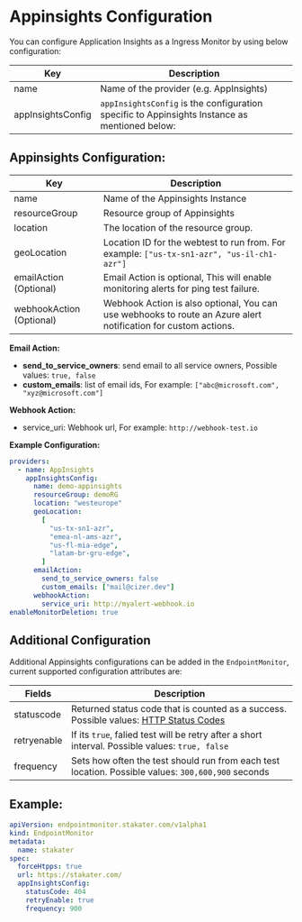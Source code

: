 # Appinsights Configuration

You can configure Application Insights as a Ingress Monitor by using below configuration:

| Key               | Description                                                                                   |
| ----------------- | --------------------------------------------------------------------------------------------- |
| name              | Name of the provider (e.g. AppInsights)                                                       |
| appInsightsConfig | `appInsightsConfig` is the configuration specific to Appinsights Instance as mentioned below: |

## Appinsights Configuration:

| Key                      | Description                                                                                                    |
| ------------------------ | -------------------------------------------------------------------------------------------------------------- |
| name                     | Name of the Appinsights Instance                                                                               |
| resourceGroup            | Resource group of Appinsights                                                                                  |
| location                 | The location of the resource group.                                                                            |
| geoLocation              | Location ID for the webtest to run from. For example: `["us-tx-sn1-azr", "us-il-ch1-azr"]`                     |
| emailAction (Optional)   | Email Action is optional, This will enable monitoring alerts for ping test failure.                            |
| webhookAction (Optional) | Webhook Action is also optional, You can use webhooks to route an Azure alert notification for custom actions. |

**Email Action:**

- **send_to_service_owners**: send email to all service owners, Possible values: `true, false`
- **custom_emails**: list of email ids, For example: `["abc@microsoft.com", "xyz@microsoft.com"]`

**Webhook Action:**

- service_uri: Webhook url, For example: `http://webhook-test.io`

**Example Configuration:**

```yaml
providers:
  - name: AppInsights
    appInsightsConfig:
      name: demo-appinsights
      resourceGroup: demoRG
      location: "westeurope"
      geoLocation:
        [
          "us-tx-sn1-azr",
          "emea-nl-ams-azr",
          "us-fl-mia-edge",
          "latam-br-gru-edge",
        ]
      emailAction:
        send_to_service_owners: false
        custom_emails: ["mail@cizer.dev"]
      webhookAction:
        service_uri: http://myalert-webhook.io
enableMonitorDeletion: true
```

## Additional Configuration

Additional Appinsights configurations can be added in the `EndpointMonitor`, current supported configuration attributes are:

| Fields                                  | Description                                                                                                                                      |
| -------------------------------------------- | ------------------------------------------------------------------------------------------------------------------------------------------------ |
| statuscode  | Returned status code that is counted as a success. Possible values: [HTTP Status Codes](https://en.wikipedia.org/wiki/List_of_HTTP_status_codes) |
| retryenable | If its `true`, falied test will be retry after a short interval. Possible values: `true, false`                                                  |
| frequency   | Sets how often the test should run from each test location. Possible values: `300,600,900` seconds                                               |

## Example: 

```yaml
apiVersion: endpointmonitor.stakater.com/v1alpha1
kind: EndpointMonitor
metadata:
  name: stakater
spec:
  forceHtpps: true
  url: https://stakater.com/
  appInsightsConfig:
    statusCode: 404
    retryEnable: true
    frequency: 900
```